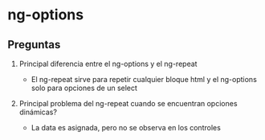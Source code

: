 # ng-options

## Preguntas

1. Principal diferencia entre el ng-options y el ng-repeat

    - El ng-repeat sirve para repetir cualquier bloque html y el ng-options solo para opciones de un select

2. Principal problema del ng-repeat cuando se encuentran opciones dinámicas?

    - La data es asignada, pero no se observa en los controles
